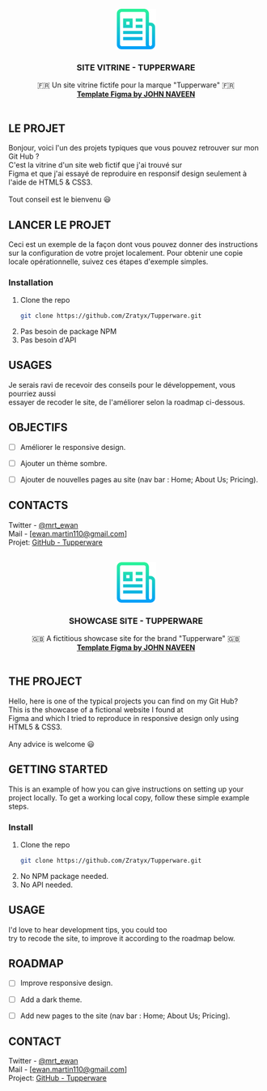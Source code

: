 <!-- PROJECT LOGO -->
<br />
<div align="center">
  <a href="https://github.com/othneildrew/Best-README-Template">
    <img src="img/logo.png" alt="Logo" width="80" height="80">
  </a>

  <h3 align="center">SITE VITRINE - TUPPERWARE</h3>

  <p align="center">
    🇫🇷 Un site vitrine fictife pour la marque "Tupperware" 🇫🇷
    <br />
    <a href="https://www.figma.com/community/file/1075411129321749585"><strong>Template Figma by JOHN NAVEEN</strong></a>
    <br />
    <br />
  </p>
</div>



<!-- ABOUT THE PROJECT -->
## LE PROJET

Bonjour, voici l'un des projets typiques que vous pouvez retrouver sur mon Git Hub ?<br />
C'est la vitrine d'un site web fictif que j'ai trouvé sur<br />
Figma et que j'ai essayé de reproduire en responsif design seulement à l'aide de HTML5 & CSS3.
<br />
<br />
Tout conseil est le bienvenu 😃



<!-- GETTING STARTED -->
## LANCER LE PROJET

Ceci est un exemple de la façon dont vous pouvez donner des instructions sur la configuration de votre projet localement. Pour obtenir une copie locale opérationnelle, suivez ces étapes d'exemple simples.


### Installation

1. Clone the repo
   ```sh
   git clone https://github.com/Zratyx/Tupperware.git
   ```
2. Pas besoin de package NPM
3. Pas besoin d'API



<!-- USAGE EXAMPLES -->
## USAGES

Je serais ravi de recevoir des conseils pour le développement, vous pourriez aussi<br />
essayer de recoder le site, de l'améliorer selon la roadmap ci-dessous.


<!-- ROADMAP -->
## OBJECTIFS

- [ ] Améliorer le responsive design.
- [ ] Ajouter un thème sombre.
- [ ] Ajouter de nouvelles pages au site (nav bar : Home; About Us; Pricing).



<!-- CONTACT -->
## CONTACTS

Twitter - [@mrt_ewan](https://twitter.com/mrt_ewan) <br />
Mail - [ewan.martin110@gmail.com]  <br />
Projet: [GitHub - Tupperware](https://github.com/Zratyx/Tupperware)





<!-- PROJECT LOGO -->
<br />
<div align="center">
  <a href="https://github.com/othneildrew/Best-README-Template">
    <img src="img/logo.png" alt="Logo" width="80" height="80">
  </a>

  <h3 align="center">SHOWCASE SITE - TUPPERWARE</h3>

  <p align="center">
    🇬🇧 A fictitious showcase site for the brand "Tupperware" 🇬🇧
    <br />
    <a href="https://www.figma.com/community/file/1075411129321749585"><strong>Template Figma by JOHN NAVEEN</strong></a>
    <br />
    <br />
  </p>
</div>



<!-- ABOUT THE PROJECT -->
## THE PROJECT

Hello, here is one of the typical projects you can find on my Git Hub?<br />
This is the showcase of a fictional website I found at<br />
Figma and which I tried to reproduce in responsive design only using HTML5 & CSS3.
<br />
<br />
Any advice is welcome 😃



<!-- GETTING STARTED -->
## GETTING STARTED

This is an example of how you can give instructions on setting up your project locally. To get a working local copy, follow these simple example steps.


### Install

1. Clone the repo
   ```sh
   git clone https://github.com/Zratyx/Tupperware.git
   ```
2. No NPM package needed.
3. No API needed.



<!-- USAGE EXAMPLES -->
## USAGE

I'd love to hear development tips, you could too<br />
try to recode the site, to improve it according to the roadmap below.


<!-- ROADMAP -->
## ROADMAP

- [ ] Improve responsive design.
- [ ] Add a dark theme.
- [ ] Add new pages to the site (nav bar : Home; About Us; Pricing).



<!-- CONTACT -->
## CONTACT

Twitter - [@mrt_ewan](https://twitter.com/mrt_ewan) <br />
Mail - [ewan.martin110@gmail.com] <br />
Project: [GitHub - Tupperware](https://github.com/Zratyx/Tupperware)
